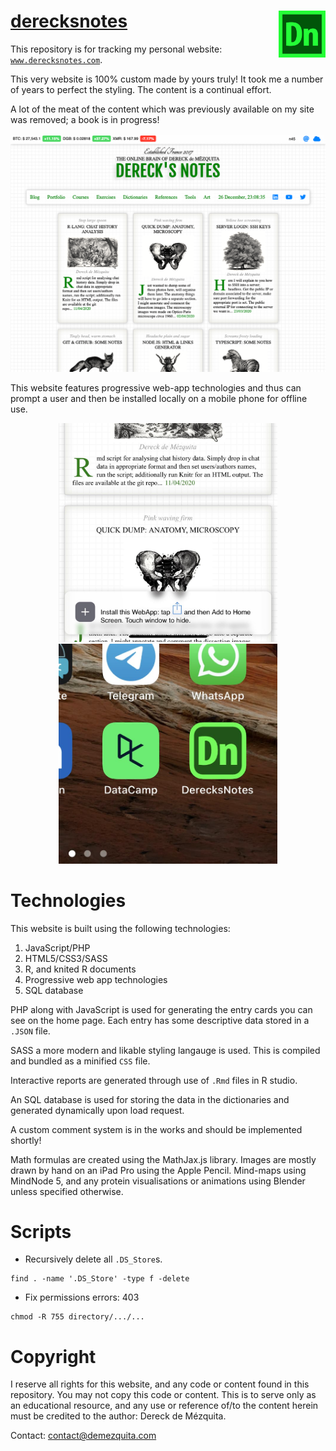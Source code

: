 # [derecksnotes](www.derecksnotes.com) <img src="./siteImages/icons/512derecksNotesLogo.png" width="75" align="right">

This repository is for tracking my personal website: [`www.derecksnotes.com`](www.derecksnotes.com). 

This very website is 100% custom made by yours truly! It took me a number of years to perfect the styling. The content is a continual effort.

A lot of the meat of the content which was previously available on my site was removed; a book is in progress!

<p align="center">
    <img src="./siteImages/site-figures/site-capture-0.png" width="750">
</p>

This website features progressive web-app technologies and thus can prompt a user and then be installed locally on a mobile phone for offline use. 

<p align="center">
    <img src="./siteImages/site-figures/site-capture-mobile.jpeg" width="350">
    <img src="./siteImages/site-figures/site-capture-install.jpeg" width="350">
</p>

# Technologies

This website is built using the following technologies:

1. JavaScript/PHP
1. HTML5/CSS3/SASS
1. R, and knited R documents
1. Progressive web app technologies
1. SQL database

PHP along with JavaScript is used for generating the entry cards you can see on the home page. Each entry has some descriptive data stored in a `.JSON` file.

SASS a more modern and likable styling langauge is used. This is compiled and bundled as a minified `CSS` file.

Interactive reports are generated through use of `.Rmd` files in R studio.

An SQL database is used for storing the data in the dictionaries and generated dynamically upon load request.

A custom comment system is in the works and should be implemented shortly!

Math formulas are created using the MathJax.js library. Images are mostly drawn by hand on an iPad Pro using the Apple Pencil. Mind-maps using MindNode 5, and any protein visualisations or animations using Blender unless specified otherwise.

# Scripts

- Recursively delete all `.DS_Store`s.

```{bash}
find . -name '.DS_Store' -type f -delete
```

- Fix permissions errors: 403

```{bash}
chmod -R 755 directory/.../...
```

# Copyright

I reserve all rights for this website, and any code or content found in this repository. You may not copy this code or content. This is to serve only as an educational resource, and any use or reference of/to the content herein must be credited to the author: Dereck de Mézquita. 

Contact: contact@demezquita.com
